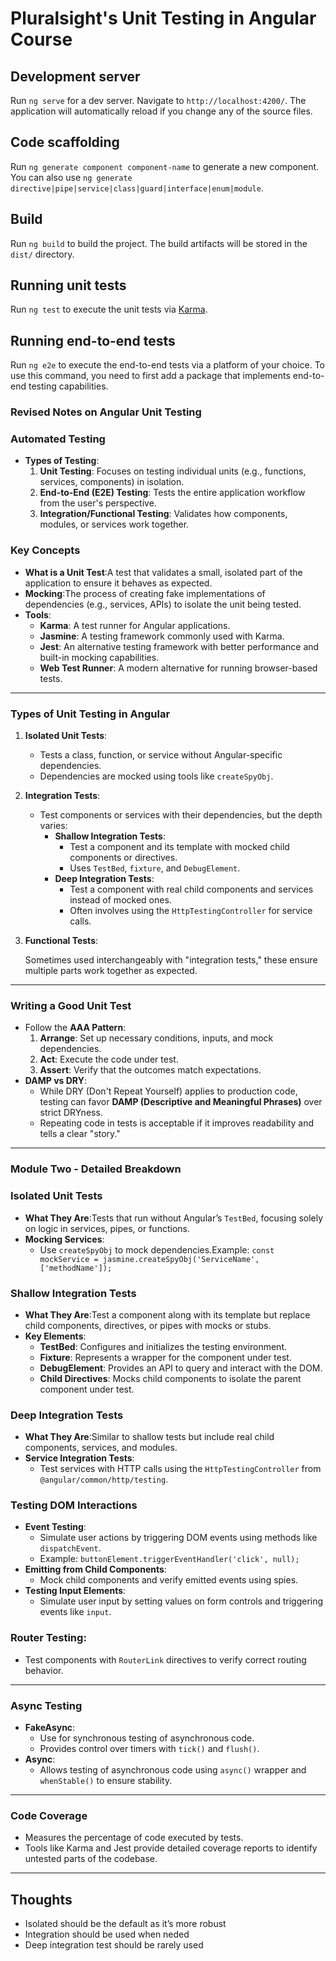# Pluralsight's Unit Testing in Angular Course

## Development server

Run `ng serve` for a dev server. Navigate to `http://localhost:4200/`. The application will automatically reload if you change any of the source files.

## Code scaffolding

Run `ng generate component component-name` to generate a new component. You can also use `ng generate directive|pipe|service|class|guard|interface|enum|module`.

## Build

Run `ng build` to build the project. The build artifacts will be stored in the `dist/` directory.

## Running unit tests

Run `ng test` to execute the unit tests via [Karma](https://karma-runner.github.io).

## Running end-to-end tests

Run `ng e2e` to execute the end-to-end tests via a platform of your choice. To use this command, you need to first add a package that implements end-to-end testing capabilities.


### Revised Notes on Angular Unit Testing

### **Automated Testing**

- **Types of Testing**:
    1. **Unit Testing**: Focuses on testing individual units (e.g., functions, services, components) in isolation.
    2. **End-to-End (E2E) Testing**: Tests the entire application workflow from the user's perspective.
    3. **Integration/Functional Testing**: Validates how components, modules, or services work together.

### **Key Concepts**

- **What is a Unit Test**:A test that validates a small, isolated part of the application to ensure it behaves as expected.
- **Mocking**:The process of creating fake implementations of dependencies (e.g., services, APIs) to isolate the unit being tested.
- **Tools**:
    - **Karma**: A test runner for Angular applications.
    - **Jasmine**: A testing framework commonly used with Karma.
    - **Jest**: An alternative testing framework with better performance and built-in mocking capabilities.
    - **Web Test Runner**: A modern alternative for running browser-based tests.

---

### **Types of Unit Testing in Angular**

1. **Isolated Unit Tests**:
    - Tests a class, function, or service without Angular-specific dependencies.
    - Dependencies are mocked using tools like `createSpyObj`.
2. **Integration Tests**:
    - Test components or services with their dependencies, but the depth varies:
        - **Shallow Integration Tests**:
            - Test a component and its template with mocked child components or directives.
            - Uses `TestBed`, `fixture`, and `DebugElement`.
        - **Deep Integration Tests**:
            - Test a component with real child components and services instead of mocked ones.
            - Often involves using the `HttpTestingController` for service calls.
3. **Functional Tests**:
    
    Sometimes used interchangeably with "integration tests," these ensure multiple parts work together as expected.
    

---

### **Writing a Good Unit Test**

- Follow the **AAA Pattern**:
    1. **Arrange**: Set up necessary conditions, inputs, and mock dependencies.
    2. **Act**: Execute the code under test.
    3. **Assert**: Verify that the outcomes match expectations.
- **DAMP vs DRY**:
    - While DRY (Don't Repeat Yourself) applies to production code, testing can favor **DAMP (Descriptive and Meaningful Phrases)** over strict DRYness.
    - Repeating code in tests is acceptable if it improves readability and tells a clear "story."

---

### **Module Two - Detailed Breakdown**

### **Isolated Unit Tests**

- **What They Are**:Tests that run without Angular’s `TestBed`, focusing solely on logic in services, pipes, or functions.
- **Mocking Services**:
    - Use `createSpyObj` to mock dependencies.Example: `const mockService = jasmine.createSpyObj('ServiceName', ['methodName']);`

### **Shallow Integration Tests**

- **What They Are**:Test a component along with its template but replace child components, directives, or pipes with mocks or stubs.
- **Key Elements**:
    - **TestBed**: Configures and initializes the testing environment.
    - **Fixture**: Represents a wrapper for the component under test.
    - **DebugElement**: Provides an API to query and interact with the DOM.
    - **Child Directives**: Mocks child components to isolate the parent component under test.

### **Deep Integration Tests**

- **What They Are**:Similar to shallow tests but include real child components, services, and modules.
- **Service Integration Tests**:
    - Test services with HTTP calls using the `HttpTestingController` from `@angular/common/http/testing`.

### **Testing DOM Interactions**

- **Event Testing**:
    - Simulate user actions by triggering DOM events using methods like `dispatchEvent`.
    - Example: `buttonElement.triggerEventHandler('click', null);`
- **Emitting from Child Components**:
    - Mock child components and verify emitted events using spies.
- **Testing Input Elements**:
    - Simulate user input by setting values on form controls and triggering events like `input`.

### **Router Testing**:

- Test components with `RouterLink` directives to verify correct routing behavior.

---

### **Async Testing**

- **FakeAsync**:
    - Use for synchronous testing of asynchronous code.
    - Provides control over timers with `tick()` and `flush()`.
- **Async**:
    - Allows testing of asynchronous code using `async()` wrapper and `whenStable()` to ensure stability.

---

### **Code Coverage**

- Measures the percentage of code executed by tests.
- Tools like Karma and Jest provide detailed coverage reports to identify untested parts of the codebase.

---

## Thoughts

- Isolated should be the default as it’s more robust
- Integration should be used when neded
- Deep integration test should be rarely used

 
 
